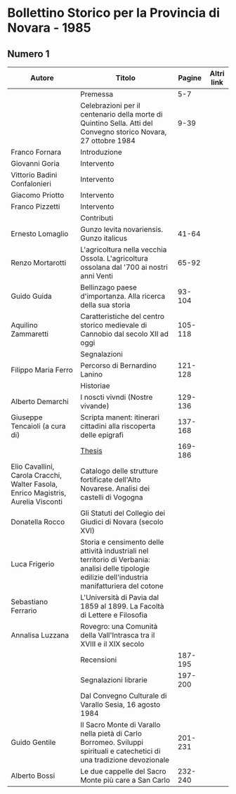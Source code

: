 # Bollettino Storico per la Provincia di Novara - 1985

## Numero 1

| Autore                                                                            | Titolo                                                                                                                                               | Pagine  | Altri link |
|-----------------------------------------------------------------------------------|------------------------------------------------------------------------------------------------------------------------------------------------------|---------|------------|
|                                                                                   | Premessa                                                                                                                                             | 5-7     |            |
|                                                                                   | Celebrazioni per il centenario della morte di Quintino Sella. Atti del Convegno storico Novara, 27 ottobre 1984                                      | 9-39    |            |
| Franco Fornara                                                                    | Introduzione                                                                                                                                         |         |            |
| Giovanni Goria                                                                    | Intervento                                                                                                                                           |         |            |
| Vittorio Badini Confalonieri                                                      | Intervento                                                                                                                                           |         |            |
| Giacomo Priotto                                                                   | Intervento                                                                                                                                           |         |            |
| Franco Pizzetti                                                                   | Intervento                                                                                                                                           |         |            |
|                                                                                   | Contributi                                                                                                                                           |         |            |
| Ernesto Lomaglio                                                                  | Gunzo levita novariensis. Gunzo italicus                                                                                                             | 41-64   |            |
| Renzo Mortarotti                                                                  | L'agricoltura nella vecchia Ossola. L'agricoltura ossolana dal '700 ai nostri anni Venti                                                             | 65-92   |            |
| Guido Guida                                                                       | Bellinzago paese d'importanza. Alla ricerca della sua storia                                                                                         | 93-104  |            |
| Aquilino Zammaretti                                                               | Caratteristiche del centro storico medievale di Cannobio dal secolo XII ad oggi                                                                      | 105-118 |            |
|                                                                                   | Segnalazioni                                                                                                                                         |         |            |
| Filippo Maria Ferro                                                               | Percorso di Bernardino Lanino                                                                                                                        | 121-128 |            |
|                                                                                   | Historiae                                                                                                                                            |         |            |
| Alberto Demarchi                                                                  | I noscti vivndi (Nostre vivande)                                                                                                                     | 129-136 |            |
| Giuseppe Tencaioli (a cura di)                                                    | Scripta manent: itinerari cittadini alla riscoperta delle epigrafi                                                                                   | 137-168 |            |
|                                                                                   | [Thesis](http://www.ssno.it/BSPNo/bspn_thesis.html#1985)                                                                                             | 169-186 |            |
| Elio Cavallini, Carola Cracchi, Walter Fasola, Enrico Magistris, Aurelia Visconti | Catalogo delle strutture fortificate dell'Alto Novarese. Analisi dei castelli di Vogogna                                                             |         |            |
| Donatella Rocco                                                                   | Gli Statuti del Collegio dei Giudici di Novara (secolo XVI)                                                                                          |         |            |
| Luca Frigerio                                                                     | Storia e censimento delle attività industriali nel territorio di Verbania: analisi delle tipologie edilizie dell'industria manifatturiera del cotone |         |            |
| Sebastiano Ferrario                                                               | L'Università di Pavia dal 1859 al 1899. La Facoltà di Lettere e Filosofia                                                                            |         |            |
| Annalisa Luzzana                                                                  | Rovegro: una Comunità della Vall'Intrasca tra il XVIII e il XIX secolo                                                                               |         |            |
|                                                                                   | Recensioni                                                                                                                                           | 187-195 |            |
|                                                                                   | Segnalazioni librarie                                                                                                                                | 197-200 |            |
|                                                                                   | Dal Convegno Culturale di Varallo Sesia, 16 agosto 1984                                                                                              |         |            |
| Guido Gentile                                                                     | Il Sacro Monte di Varallo nella pietà di Carlo Borromeo. Sviluppi spirituali e catechetici di una tradizione devozionale                             | 201-231 |            |
| Alberto Bossi                                                                     | Le due cappelle del Sacro Monte più care a San Carlo                                                                                                 | 232-240 |            |
